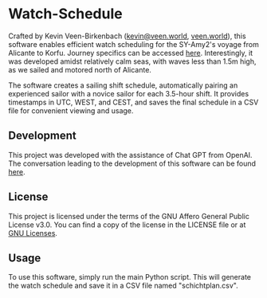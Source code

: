 # Watch-Schedule

Crafted by Kevin Veen-Birkenbach ([kevin@veen.world](mailto:kevin@veen.world), [veen.world](https://www.veen.world)), this software enables efficient watch scheduling for the SY-Amy2's voyage from Alicante to Korfu. Journey specifics can be accessed [here](https://www.sy-amy2.de/?p=64). Interestingly, it was developed amidst relatively calm seas, with waves less than 1.5m high, as we sailed and motored north of Alicante.

The software creates a sailing shift schedule, automatically pairing an experienced sailor with a novice sailor for each 3.5-hour shift. It provides timestamps in UTC, WEST, and CEST, and saves the final schedule in a CSV file for convenient viewing and usage. 

## Development
This project was developed with the assistance of Chat GPT from OpenAI. The conversation leading to the development of this software can be found [here](https://chat.openai.com/share/94c6eec2-6057-4a3a-a88d-c5a8cd18d883).

## License
This project is licensed under the terms of the GNU Affero General Public License v3.0. You can find a copy of the license in the LICENSE file or at [GNU Licenses](https://www.gnu.org/licenses/).

## Usage
To use this software, simply run the main Python script. This will generate the watch schedule and save it in a CSV file named "schichtplan.csv".
